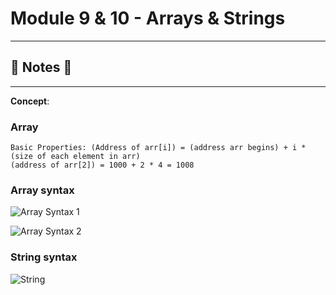 #  Module 9 & 10 - Arrays & Strings

----
## :notebook: Notes :notebook:
----

**Concept**: 

### Array 
    Basic Properties: (Address of arr[i]) = (address arr begins) + i * (size of each element in arr)
    (address of arr[2]) = 1000 + 2 * 4 = 1008

### Array syntax 

![Array Syntax 1](https://github.com/Nam-H-Nguyen/NYUTandonBridge2018/blob/master/Week%206%20-%20Array%2C%20String%2C%20Bernoulli%2C%20Expected%20Value/notes/images/array_syntax1.png)

![Array Syntax 2](https://github.com/Nam-H-Nguyen/NYUTandonBridge2018/blob/master/Week%206%20-%20Array%2C%20String%2C%20Bernoulli%2C%20Expected%20Value/notes/images/array_syntax2.png)

### String syntax
![String](https://github.com/Nam-H-Nguyen/NYUTandonBridge2018/blob/master/Week%206%20-%20Array%2C%20String%2C%20Bernoulli%2C%20Expected%20Value/notes/images/strings.png)
